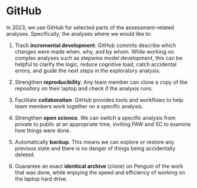 # GitHub

In 2023, we use GitHub for selected parts of the assessment-related analyses.
Specifically, the analyses where we would like to:

1. Track **incremental development**. GitHub commits describe which changes were
   made when, why, and by whom. While working on complex analyses such as
   stepwise model development, this can be helpful to clarify the logic, reduce
   cognitive load, catch accidental errors, and guide the next steps in the
   exploratory analysis.

2. Strengthen **reproducibility**. Any team member can clone a copy of the
   repository on their laptop and check if the analysis runs.

3. Facilitate **collaboration**. GitHub provides tools and workflows to help
   team members work together on a specific analysis.

4. Strengthen **open science**. We can switch a specific analysis from private
   to public at an appropriate time, inviting PAW and SC to examine how things
   were done.

5. Automatically **backup**. This means we can explore or restore any previous
   state and there is no danger of things being accidentally deleted.

6. Guarantee an exact **identical archive** (clone) on Penguin of the work that
   was done, while enjoying the speed and efficiency of working on the laptop
   hard drive.
